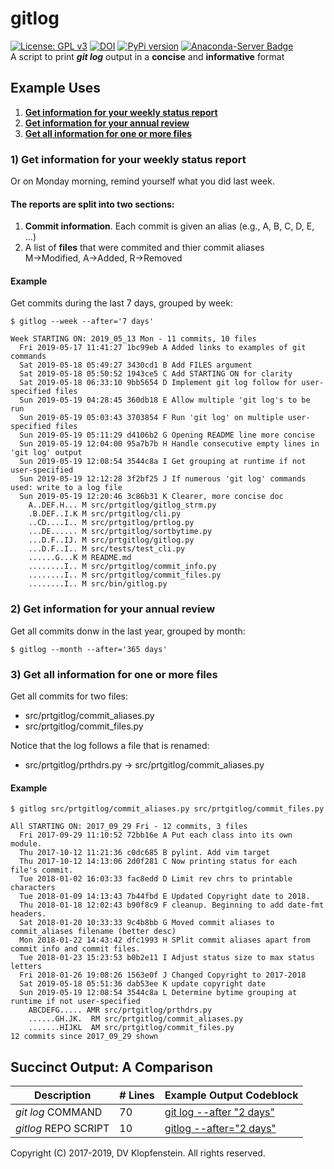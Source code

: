 # gitlog
[![License: GPL v3](https://img.shields.io/badge/License-GPLv3-blue.svg)](https://www.gnu.org/licenses/gpl-3.0)
[![DOI](https://zenodo.org/badge/DOI/10.5281/zenodo.3066256.svg)](https://doi.org/10.5281/zenodo.3066256)
[![PyPi version](https://pypip.in/v/prtgitlog/badge.png)](https://crate.io/packages/prtgitlog/)
[![Anaconda-Server Badge](https://anaconda.org/dvklopfenstein/prtgitlog/badges/version.svg)](https://anaconda.org/dvklopfenstein/prtgitlog)    
A script to print **_git log_** output in a **concise** and **informative** format

## Example Uses

  1. [**Get information for your weekly status report**](#1-get-information-for-your-weekly-status-report)
  2. [**Get information for your annual review**](#2-get-information-for-your-annual-review)
  3. [**Get all information for one or more files**](#3-get-all-information-for-one-or-more-files)

### 1) Get information for your weekly status report
Or on Monday morning, remind yourself what you did last week.

#### The reports are split into two sections:
  1. **Commit information**. Each commit is given an alias (e.g., A, B, C, D, E, ...)
  2. A list of **files** that were commited and thier commit aliases    
     M->Modified, A->Added, R->Removed

#### Example
Get commits during the last 7 days, grouped by week:
```
$ gitlog --week --after='7 days'

Week STARTING ON: 2019_05_13 Mon - 11 commits, 10 files
  Fri 2019-05-17 11:41:27 1bc99eb A Added links to examples of git commands
  Sat 2019-05-18 05:49:27 3430cd1 B Add FILES argument
  Sat 2019-05-18 05:50:52 1943ce5 C Add STARTING ON for clarity
  Sat 2019-05-18 06:33:10 9bb5654 D Implement git log follow for user-specified files
  Sun 2019-05-19 04:28:45 360db18 E Allow multiple 'git log's to be run
  Sun 2019-05-19 05:03:43 3703854 F Run 'git log' on multiple user-specified files
  Sun 2019-05-19 05:11:29 d4106b2 G Opening README line more concise
  Sun 2019-05-19 12:04:00 95a7b7b H Handle consecutive empty lines in 'git log' output
  Sun 2019-05-19 12:08:54 3544c8a I Get grouping at runtime if not user-specified
  Sun 2019-05-19 12:12:28 3f2bf25 J If numerous 'git log' commands used: write to a log file
  Sun 2019-05-19 12:20:46 3c86b31 K Clearer, more concise doc
    A..DEF.H... M src/prtgitlog/gitlog_strm.py
    .B.DEF..I.K M src/prtgitlog/cli.py
    ..CD....I.. M src/prtgitlog/prtlog.py
    ...DE...... M src/prtgitlog/sortbytime.py
    ...D.F..IJ. M src/prtgitlog/gitlog.py
    ...D.F..I.. M src/tests/test_cli.py
    ......G...K M README.md
    ........I.. M src/prtgitlog/commit_info.py
    ........I.. M src/prtgitlog/commit_files.py
    ........I.. M src/bin/gitlog.py
```

### 2) Get information for your annual review
Get all commits donw in the last year, grouped by month:
```
$ gitlog --month --after='365 days'
```

### 3) Get all information for one or more files
Get all commits for two files:
  * src/prtgitlog/commit_aliases.py
  * src/prtgitlog/commit_files.py

Notice that the log follows a file that is renamed:    
  * src/prtgitlog/prthdrs.py -> src/prtgitlog/commit_aliases.py

#### Example
```
$ gitlog src/prtgitlog/commit_aliases.py src/prtgitlog/commit_files.py

All STARTING ON: 2017_09_29 Fri - 12 commits, 3 files
  Fri 2017-09-29 11:10:52 72bb16e A Put each class into its own module.
  Thu 2017-10-12 11:21:36 c0dc685 B pylint. Add vim target
  Thu 2017-10-12 14:13:06 2d0f281 C Now printing status for each file's commit.
  Tue 2018-01-02 16:03:33 fac8edd D Limit rev chrs to printable characters
  Tue 2018-01-09 14:13:43 7b44fbd E Updated Copyright date to 2018.
  Thu 2018-01-18 12:02:43 b90f8c9 F cleanup. Beginning to add date-fmt headers.
  Sat 2018-01-20 10:33:33 9c4b8bb G Moved commit aliases to commit_aliases filename (better desc)
  Mon 2018-01-22 14:43:42 dfc1993 H SPlit commit aliases apart from commit info and commit files.
  Tue 2018-01-23 15:23:53 b0b2e11 I Adjust status size to max status letters
  Fri 2018-01-26 19:08:26 1563e0f J Changed Copyright to 2017-2018
  Sat 2019-05-18 05:51:36 dab53ee K update copyright date
  Sun 2019-05-19 12:08:54 3544c8a L Determine bytime grouping at runtime if not user-specified
    ABCDEFG..... AMR src/prtgitlog/prthdrs.py
    ......GH.JK.  RM src/prtgitlog/commit_aliases.py
    .......HIJKL  AM src/prtgitlog/commit_files.py
12 commits since 2017_09_29 shown
```


## Succinct Output: A Comparison

| Description           | # Lines | Example Output Codeblock
|-----------------------|---------|-------------------------
| _git log_ COMMAND     |      70 | [git log --after "2 days"](doc/md/README_example_succint_cmdline.md)
| _gitlog_ REPO SCRIPT  |      10 | [gitlog --after="2 days"](doc/md/README_example_succint_script.md)


Copyright (C) 2017-2019, DV Klopfenstein. All rights reserved.
